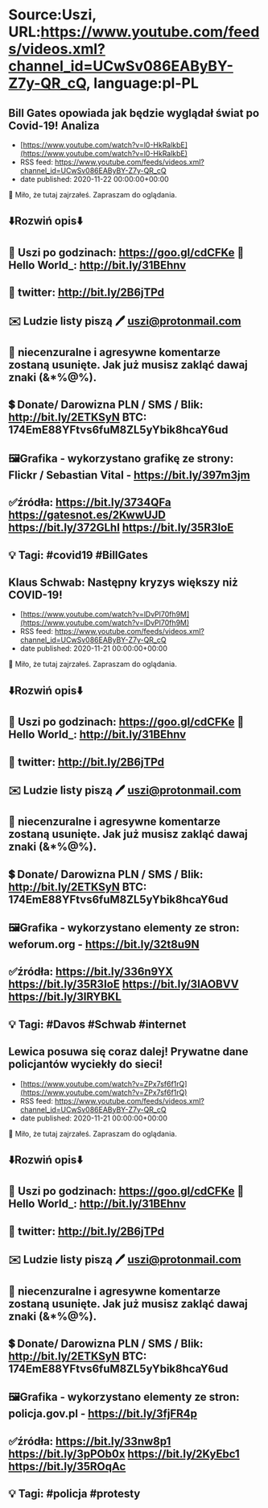 # Source:Uszi, URL:https://www.youtube.com/feeds/videos.xml?channel_id=UCwSv086EAByBY-Z7y-QR_cQ, language:pl-PL

## Bill Gates opowiada jak będzie wyglądał świat po Covid-19! Analiza
 - [https://www.youtube.com/watch?v=l0-HkRalkbE](https://www.youtube.com/watch?v=l0-HkRalkbE)
 - RSS feed: https://www.youtube.com/feeds/videos.xml?channel_id=UCwSv086EAByBY-Z7y-QR_cQ
 - date published: 2020-11-22 00:00:00+00:00

🤪 Miło, że tutaj zajrzałeś.  Zapraszam do oglądania.

⬇️Rozwiń opis⬇️
------------------------------------------------------------
👀 Uszi po godzinach: https://goo.gl/cdCFKe
👀 Hello World_: http://bit.ly/31BEhnv
------------------------------------------------------------
👀 twitter: http://bit.ly/2B6jTPd
------------------------------------------------------------
✉️ Ludzie listy piszą 
🖊️ uszi@protonmail.com
------------------------------------------------------------
👺 niecenzuralne i agresywne komentarze zostaną usunięte.  Jak już musisz zakląć dawaj znaki (&*%@%).
------------------------------------------------------------
💲 Donate/ Darowizna
PLN / SMS / Blik: http://bit.ly/2ETKSyN
BTC: 174EmE88YFtvs6fuM8ZL5yYbik8hcaY6ud
---------------------------------------------------------------
🖼Grafika - wykorzystano grafikę ze strony: 
Flickr / Sebastian Vital - https://bit.ly/397m3jm
---------------------------------------------------------------
✅źródła:
https://bit.ly/3734QFa
https://gatesnot.es/2KwwUJD
https://bit.ly/372GLhI
https://bit.ly/35R3IoE
-------------------------------------------------------------
💡 Tagi: #covid19 #BillGates
--------------------------------------------------------------

## Klaus Schwab: Następny kryzys większy niż COVID-19!
 - [https://www.youtube.com/watch?v=lDvPl70fh9M](https://www.youtube.com/watch?v=lDvPl70fh9M)
 - RSS feed: https://www.youtube.com/feeds/videos.xml?channel_id=UCwSv086EAByBY-Z7y-QR_cQ
 - date published: 2020-11-21 00:00:00+00:00

🤪 Miło, że tutaj zajrzałeś.  Zapraszam do oglądania.

⬇️Rozwiń opis⬇️
------------------------------------------------------------
👀 Uszi po godzinach: https://goo.gl/cdCFKe
👀 Hello World_: http://bit.ly/31BEhnv
------------------------------------------------------------
👀 twitter: http://bit.ly/2B6jTPd
------------------------------------------------------------
✉️ Ludzie listy piszą 
🖊️ uszi@protonmail.com
------------------------------------------------------------
👺 niecenzuralne i agresywne komentarze zostaną usunięte.  Jak już musisz zakląć dawaj znaki (&*%@%).
------------------------------------------------------------
💲 Donate/ Darowizna
PLN / SMS / Blik: http://bit.ly/2ETKSyN
BTC: 174EmE88YFtvs6fuM8ZL5yYbik8hcaY6ud
---------------------------------------------------------------
🖼Grafika - wykorzystano elementy ze stron: 
weforum.org - https://bit.ly/32t8u9N
---------------------------------------------------------------
✅źródła:
https://bit.ly/336n9YX
https://bit.ly/35R3IoE
https://bit.ly/3lAOBVV
https://bit.ly/3lRYBKL
-------------------------------------------------------------
💡 Tagi: #Davos #Schwab #internet
--------------------------------------------------------------

## Lewica posuwa się coraz dalej! Prywatne dane policjantów wyciekły do sieci!
 - [https://www.youtube.com/watch?v=ZPx7sf6f1rQ](https://www.youtube.com/watch?v=ZPx7sf6f1rQ)
 - RSS feed: https://www.youtube.com/feeds/videos.xml?channel_id=UCwSv086EAByBY-Z7y-QR_cQ
 - date published: 2020-11-21 00:00:00+00:00

🤪 Miło, że tutaj zajrzałeś.  Zapraszam do oglądania.

⬇️Rozwiń opis⬇️
------------------------------------------------------------
👀 Uszi po godzinach: https://goo.gl/cdCFKe
👀 Hello World_: http://bit.ly/31BEhnv
------------------------------------------------------------
👀 twitter: http://bit.ly/2B6jTPd
------------------------------------------------------------
✉️ Ludzie listy piszą 
🖊️ uszi@protonmail.com
------------------------------------------------------------
👺 niecenzuralne i agresywne komentarze zostaną usunięte.  Jak już musisz zakląć dawaj znaki (&*%@%).
------------------------------------------------------------
💲 Donate/ Darowizna
PLN / SMS / Blik: http://bit.ly/2ETKSyN
BTC: 174EmE88YFtvs6fuM8ZL5yYbik8hcaY6ud
---------------------------------------------------------------
🖼Grafika - wykorzystano elementy ze stron: 
policja.gov.pl - https://bit.ly/3fjFR4p
---------------------------------------------------------------
✅źródła:
https://bit.ly/33nw8p1
https://bit.ly/3pPOb0x
https://bit.ly/2KyEbc1
https://bit.ly/35ROqAc
-------------------------------------------------------------
💡 Tagi: #policja #protesty
--------------------------------------------------------------

